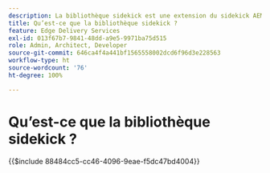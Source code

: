 ```yaml
---
description: La bibliothèque sidekick est une extension du sidekick AEM qui permet aux équipes de développement de créer des outils pilotés par l’interface utilisateur pour les auteurs et autrices de contenu. Elle comprend un plug-in de blocs intégré qui peut afficher intuitivement une liste de tous les blocs pour les auteurs et autrices, ce qui leur évite de mémoriser ou de rechercher chaque variation d’un bloc. Les équipes de développement peuvent également écrire leurs propres plug-ins pour la bibliothèque sidekick.
title: Qu’est-ce que la bibliothèque sidekick ?
feature: Edge Delivery Services
exl-id: 013f67b7-9841-48dd-a9e5-9971ba75d515
role: Admin, Architect, Developer
source-git-commit: 646ca4f4a441bf1565558002dcd6f96d3e228563
workflow-type: ht
source-wordcount: '76'
ht-degree: 100%

---
```


# Qu’est-ce que la bibliothèque sidekick ?

{{$include 88484cc5-cc46-4096-9eae-f5dc47bd4004}}
